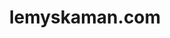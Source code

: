 ---
bg: "rails.jpg"
layout: home
title: "lemyskaman.com"
crawlertitle: "lemyskaman's blog"
summary: "My thougs and experiences journy"
#lang: en
lang-ref: home
---